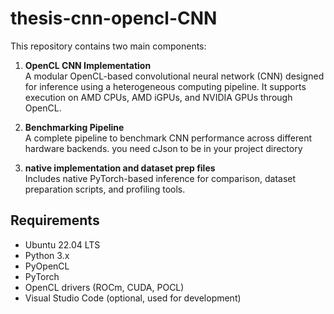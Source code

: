 # thesis-cnn-opencl-CNN

This repository contains two main components:

1. **OpenCL CNN Implementation**  
A modular OpenCL-based convolutional neural network (CNN) designed for inference using a heterogeneous computing pipeline. It supports execution on AMD CPUs, AMD iGPUs, and NVIDIA GPUs through OpenCL.

2. **Benchmarking Pipeline**  
A complete pipeline to benchmark CNN performance across different hardware backends.
you need cJson to be in your project directory

4. **native implementation and dataset prep files**  
Includes native PyTorch-based inference for comparison, dataset preparation scripts, and profiling tools.




## Requirements

- Ubuntu 22.04 LTS  
- Python 3.x  
- PyOpenCL  
- PyTorch  
- OpenCL drivers (ROCm, CUDA, POCL)  
- Visual Studio Code (optional, used for development)
